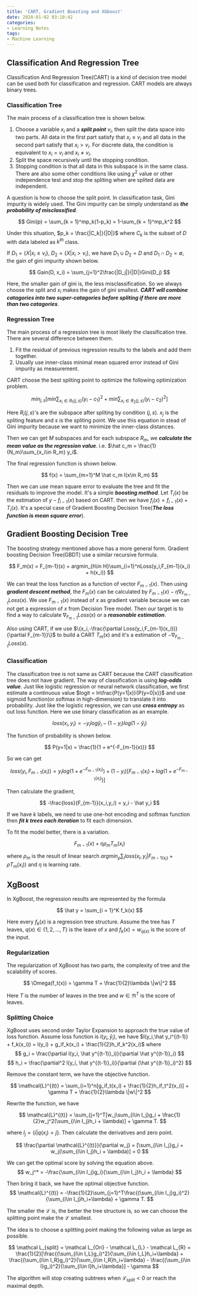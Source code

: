 ```yaml
---
title: 'CART, Gradient Boosting and XGboost'
date: 2020-01-02 03:10:42
categories:
- Learning Notes
tags:
- Machine Learning
---
```


## Classification And Regression Tree

Classification And Regression Tree(CART) is a kind of decision tree model can be used both for classification and regression. CART models are always binary trees. 

### Classification Tree

The main process of a classification tree is shown below.

1. Choose a variable $x_i$ and a ***split point*** $v_i$, then split the data space into two parts. All data in the first part satisfy that $x_i \leq v_i$ and all data in the second part satisfy that $x_i > v_i$. For discrete data, the condition is equivalent to $x_i = v_i$ and $x_i \neq v_i$.
2. Split the space recursively until the stopping condition.
3. Stopping condition is that all data in this subspace is in the same class. There are also some other conditions like using $\chi^2$ value or other independence test and stop the spliting when are splited data are independent.

A question is how to choose the split point. In classification task, Gini impurity is widely used. The Gini impurity can be simply understand as ***the probability of misclassified***.

$$
Gini(p) = \sum_{k = 1}^mp_k(1-p_k) = 1-\sum_{k = 1}^mp_k^2
$$

Under this situation, $p_k = \frac{|C_k|}{|D|}$ where $C_k$ is the subset of $D$ with data labeled as $k^{th}$ class.

If $D_1 = \{X|x_i \leq v_i\}$, $D_2 = \{X|x_i > v_i\}$, we have $D_1\cup D_2 = D$ and $D_1\cap D_2 = \emptyset$, the gain of gini impurity shown below.

$$
Gain(D, x_i) = \sum_{j=1}^2\frac{|D_j|}{|D|}Gini(D_j)
$$

Here, the smaller gain of gini is, the less misclassification. So we always choose the split and $x_i$ makes the gain of gini smallest. ***CART will combine catagories into two super-catagories before spliting if there are more than two catagories***.

<!--more -->
### Regression Tree

The main process of a regression tree is most likely the classification tree. There are several difference between them.

1. Fit the residual of previous regression results to the labels and add them together.
2. Usually use inner-class minimal mean squared error instead of Gini impurity as measurement.

CART choose the best spliting point to optimize the following optimization problem.

$$
min_{j,s}[min\sum_{x_i\in R_1(j,s)}(y_i-c_1)^2 + min\sum_{x_i\in R_2(j,s)}(y_i-c_2)^2]
$$

Here $R_i(j,s)$'s are the subspace after spliting by condition $(j,s)$. $x_j$ is the spliting feature and $s$ is the spliting point. We use this equation in stead of Gini impurity because we want to minimize the inner-class distances.

Then we can get $M$ subspaces and for each subspace $R_m$, we ***calculate the mean value as the regression value***. i.e. $\hat c_m = \frac{1}{N_m}\sum_{x_i\in R_m} y_i$.

The final regression function is shown below.

$$
f(x) = \sum_{m=1}^M \hat c_m I(x\in R_m)
$$

Then we can use mean square error to evaluate the tree and fit the residuals to improve the model. It's a simple ***boosting method***. Let $T_i(x)$ be the estimation of $y - f_{i-1}(x)$ based on CART. then we have $f_i(x) = f_{i-1}(x) + T_i(x)$. It's a special case of Gradient Boosting Decision Tree(***The loss function is mean square error***).

## Gradient Boosting Decision Tree

The boosting strategy mentioned above has a more general form. Gradient boosting Decision Tree(GBDT) use a similar recursive formula.

$$
F_m(x) = F_{m-1}(x) + argmin_{h\in H}\sum_{i=1}^nLoss(y_i,F_{m-1}(x_i) + h(x_i))
$$

We can treat the loss function as a function of vector $F_{m-1}(x)$. Then using ***gradient descent method***, the $F_{m}(x)$ can be calculated by $F_{m-1}(x) - \eta\nabla_{F_{m-1}} Loss(x)$. We use $F_{m-1}(x)$ instead of $x$ as gradient variable because we can not get a expression of $x$ from Decision Tree model. Then our target is to find a way to calculate $\nabla_{F_{m-1}}Loss(x)$ or a ***reasonable estimation***.

Also using CART, if we use $\{x_i,-\frac{\partial Loss(y_i,F_{m-1}(x_i))}{\partial F_{m-1}}\}$ to build a CART $T_m(x)$ and it's a estimation of $-\nabla_{F_{m-1}}Loss(x)$.

### Classification

The classification tree is not same as CART because the CART classification tree does not have gradient. The way of classification is using ***log-odds value***. Just like logistic regression or neural network classification, we first estimate a continuous value $logit = ln\frac{P(y=1|x)}{P(y=0|x)}$ and use sigmoid function(or softmax in high-dimension) to translate it into probability. Just like the logistic regression, we can use ***cross entropy*** as out loss function. Here we use binary classification as an example.

$$
loss(x_i,y_i) = -y_ilog\hat y_i - (1-y_i)log(1-\hat y_i)
$$

The function of probability is shown below.

$$
P(y=1|x) = \frac{1}{1 + e^{-F_{m-1}(x)}}
$$

So we can get

$$
loss(y_i, F_{m-1}(x_i)) = y_ilog(1+e^{-F_{m-1}(x_i)}) + (1-y_i)[F_{m-1}(x_i) + log(1+e^{-F_{m-1}(x_i)})]
$$

Then calculate the gradient,

$$
-\frac{loss}{F_{m-1}}(x_i,y_i) = y_i - \hat y_i
$$

If we have $k$ labels, we need to use one-hot encoding and softmax function then ***fit $k$ trees each iteration*** to fit each dimension.

To fit the model better, there is a variation.

$$F_{m-1}(x) + \eta\rho_mT_m(x_i)$$

where $\rho_m$ is the result of linear search $argmin_\rho\sum_{i}loss(x_i,y_i|F_{m-1(x_i)}+ \rho T_m(x_i))$ and $\eta$ is learning rate.

## XgBoost

In XgBoost, the regression results are represented by the formula

$$
\hat y = \sum_{i = 1}^K f_k(x)
$$

Here every $f_k(x)$ is a regression tree structure. Assume the tree has $T$ leaves, $q(x)\in \{1,2,...,T\}$ is the leave of $x$ and $f_k(x) = w_{q(x)}$ is the score of the input.

### Regularization

The regularization of XgBoost has two parts, the complexity of tree and the scalability of scores.

$$
\Omega(f_t(x)) = \gamma T + \frac{1}{2}\lambda \|w\|^2
$$

Here $T$ is the number of leaves in the tree and $w \in \Re^T$ is the score of leaves.

### Splitting Choice

XgBoost uses second order Taylor Expansion to approach the true value of loss function. Assume loss function is $l(y_i,\hat y_i)$, we have $l(y_i,\hat y_i^{(t-1)} + f_k(x_i)) = l(y_i) + g_if_k(x_i) + \frac{1}{2}h_if_k^2(x_i)$ where
$$
g_i = \frac{\partial l(y_i, \hat y^{(t-1)}_i)}{\partial \hat y^{(t-1)}_i}
$$
$$
h_i = \frac{\partial^2 l(y_i, \hat y^{(t-1)}_i)}{\partial (\hat y^{(t-1)}_i)^2}
$$

Remove the constant term, we have the objective function.

$$
\mathcal{L}^{(t)} = \sum_{i=1}^n[g_if_t(x_i) + \frac{1}{2}h_if_t^2(x_i)] + \gamma T + \frac{1}{2}\lambda \|w\|^2
$$

Rewrite the function, we have

$$
\mathcal{L}^{(t)} = \sum_{j=1}^T[w_j\sum_{i\in I_j}g_i + \frac{1}{2}w_j^2(\sum_{i\in I_j}h_i + \lambda)] + \gamma T.
$$

where $I_j = \{i|q(x_i) = j\}$. Then calculate the derivatives and zero point.

$$
\frac{\partial \mathcal{L}^{(t)}}{\partial w_j} = [\sum_{i\in I_j}g_i + w_j(\sum_{i\in I_j}h_i + \lambda)] = 0
$$

We can get the optimal score by solving the equation above.
$$
w_j^* = -\frac{\sum_{i\in I_j}g_i}{\sum_{i\in I_j}h_i + \lambda}
$$

Then bring it back, we have the optimal objective function.
$$
\mathcal{L}^{(t)} = -\frac{1}{2}\sum_{j=1}^T\frac{(\sum_{i\in I_j}g_i)^2}{\sum_{i\in I_j}h_i+\lambda} + \gamma T.
$$

The smaller the $\mathcal{L}$ is, the better the tree structure is, so we can choose the splitting point make the $\mathcal{L}$ smallest.

The idea is to choose a splitting point making the following value as large as possible.

$$
\mathcal L_{split} = \mathcal L_{Ori} - \mathcal L_{L} - \mathcal L_{R} = \frac{1}{2}[\frac{(\sum_{i\in I_L}g_i)^2}{\sum_{i\in I_L}h_i+\lambda} + \frac{(\sum_{i\in I_R}g_i)^2}{\sum_{i\in I_R}h_i+\lambda} - \frac{(\sum_{i\in I}g_i)^2}{\sum_{i\in I}h_i+\lambda}] - \gamma
$$

The algorithm will stop creating subtrees when $\mathcal{L}_{split} < 0$ or reach the maximal depth.